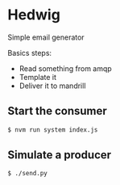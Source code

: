 # Hedwig
Simple email generator

Basics steps:
- Read something from amqp
- Template it
- Deliver it to mandrill

## Start the consumer

```bash
$ nvm run system index.js
```

## Simulate a producer

```bash
$ ./send.py
```
